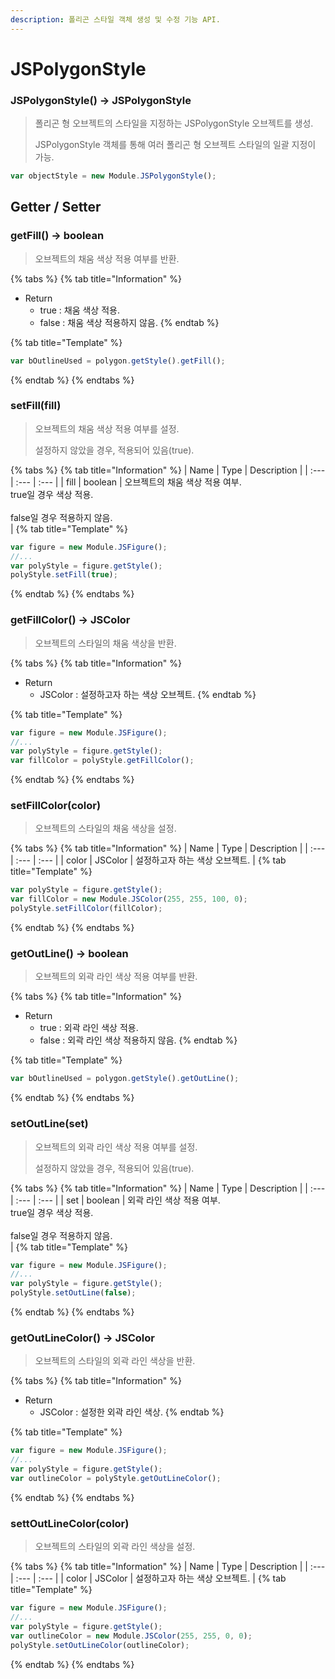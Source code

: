 ```yaml
---
description: 폴리곤 스타일 객체 생성 및 수정 기능 API.
---
```


# JSPolygonStyle

### JSPolygonStyle() → JSPolygonStyle

> 폴리곤 형 오브젝트의 스타일을 지정하는 JSPolygonStyle 오브젝트를 생성.
> 
> JSPolygonStyle 객체를 통해 여러 폴리곤 형 오브젝트 스타일의 일괄 지정이 가능.

```javascript
var objectStyle = new Module.JSPolygonStyle();
```

## Getter / Setter

### getFill() → boolean

> 오브젝트의 채움 색상 적용 여부를 반환.

{% tabs %}
{% tab title="Information" %}
* Return
  * true : 채움 색상 적용.
  * false : 채움 색상 적용하지 않음.
{% endtab %}

{% tab title="Template" %}
```javascript
var bOutlineUsed = polygon.getStyle().getFill();
```
{% endtab %}
{% endtabs %}

### setFill(fill)

> 오브젝트의 채움 색상 적용 여부를 설정.
> 
> 설정하지 않았을 경우, 적용되어 있음(true).

{% tabs %}
{% tab title="Information" %}
| Name | Type | Description |
| :--- | :--- | :--- |
| fill | boolean | 오브젝트의 채움 색상 적용 여부.<br>true일 경우 색상 적용.</br><br>false일 경우 적용하지 않음.</br> |
{% tab title="Template" %}

```javascript
var figure = new Module.JSFigure();
//...
var polyStyle = figure.getStyle();
polyStyle.setFill(true);
```

{% endtab %}
{% endtabs %}

### getFillColor() → JSColor

> 오브젝트의 스타일의 채움 색상을 반환.

{% tabs %}
{% tab title="Information" %}
* Return
  * JSColor : 설정하고자 하는 색상 오브젝트.
{% endtab %}

{% tab title="Template" %}
```javascript
var figure = new Module.JSFigure();
//...
var polyStyle = figure.getStyle();
var fillColor = polyStyle.getFillColor();
```
{% endtab %}
{% endtabs %}

### setFillColor(color)

> 오브젝트의 스타일의 채움 색상을 설정.

{% tabs %}
{% tab title="Information" %}
| Name | Type | Description |
| :--- | :--- | :--- |
| color | JSColor | 설정하고자 하는 색상 오브젝트. |
{% tab title="Template" %}

```javascript
var polyStyle = figure.getStyle();
var fillColor = new Module.JSColor(255, 255, 100, 0);
polyStyle.setFillColor(fillColor);
```

{% endtab %}
{% endtabs %}

### getOutLine() → boolean

> 오브젝트의 외곽 라인 색상 적용 여부를 반환.

{% tabs %}
{% tab title="Information" %}
* Return
  * true : 외곽 라인 색상 적용.
  * false : 외곽 라인 색상 적용하지 않음.
{% endtab %}

{% tab title="Template" %}
```javascript
var bOutlineUsed = polygon.getStyle().getOutLine();
```
{% endtab %}
{% endtabs %}

### setOutLine(set)

> 오브젝트의 외곽 라인 색상 적용 여부를 설정.
> 
> 설정하지 않았을 경우, 적용되어 있음(true).

{% tabs %}
{% tab title="Information" %}
| Name | Type | Description |
| :--- | :--- | :--- |
| set | boolean | 외곽 라인 색상 적용 여부.<br>true일 경우 색상 적용.</br><br>false일 경우 적용하지 않음.</br> |
{% tab title="Template" %}

```javascript
var figure = new Module.JSFigure();
//...
var polyStyle = figure.getStyle();
polyStyle.setOutLine(false);
```

{% endtab %}
{% endtabs %}

### getOutLineColor() → JSColor

> 오브젝트의 스타일의 외곽 라인 색상을 반환.

{% tabs %}
{% tab title="Information" %}
* Return
  * JSColor : 설정한 외곽 라인 색상.
{% endtab %}

{% tab title="Template" %}
```javascript
var figure = new Module.JSFigure();
//...
var polyStyle = figure.getStyle();
var outlineColor = polyStyle.getOutLineColor();
```
{% endtab %}
{% endtabs %}

### settOutLineColor(color)

> 오브젝트의 스타일의 외곽 라인 색상을 설정.

{% tabs %}
{% tab title="Information" %}
| Name | Type | Description |
| :--- | :--- | :--- |
| color | JSColor | 설정하고자 하는 색상 오브젝트. |
{% tab title="Template" %}

```javascript
var figure = new Module.JSFigure();
//...
var polyStyle = figure.getStyle();
var outlineColor = new Module.JSColor(255, 255, 0, 0);
polyStyle.setOutLineColor(outlineColor);
```

{% endtab %}
{% endtabs %}
